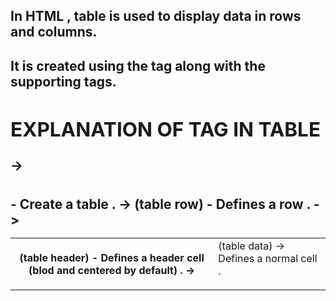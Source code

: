 ## In HTML ,  table is used to display data in rows and columns.

## It is created using the <table> tag along with the supporting tags.

## EXPLANATION OF TAG IN TABLE
  -> <table>  - Create a table .
  -> <tr> (table row) - Defines a row .
  -> <th> (table header)  - Defines a header cell (blod and centered by default) .
  -><td> (table data) -> Defines a normal cell . 
